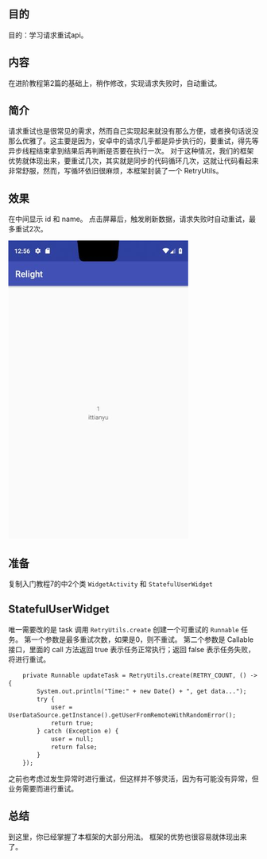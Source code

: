 

## 目的 ##
目的：学习请求重试api。

## 内容 ##
在进阶教程第2篇的基础上，稍作修改，实现请求失败时，自动重试。

## 简介 ##
请求重试也是很常见的需求，然而自己实现起来就没有那么方便，或者换句话说没那么优雅了。这主要是因为，安卓中的请求几乎都是异步执行的，要重试，得先等异步线程结束拿到结果后再判断是否要在执行一次。 对于这种情况，我们的框架优势就体现出来，要重试几次，其实就是同步的代码循环几次，这就让代码看起来非常舒服，然而，写循环依旧很麻烦，本框架封装了一个 RetryUtils。

## 效果 ##
在中间显示 id 和 name。
点击屏幕后，触发刷新数据，请求失败时自动重试，最多重试2次。

![](../../images/1_AndroidWidget.jpg)

## 准备 ##

复制入门教程7的中2个类 `WidgetActivity` 和 `StatefulUserWidget`

## StatefulUserWidget ##

唯一需要改的是 task
调用 `RetryUtils.create` 创建一个可重试的 `Runnable` 任务。
第一个参数是最多重试次数，如果是0，则不重试。
第二个参数是 Callable 接口，里面的 call 方法返回 true 表示任务正常执行；返回 false 表示任务失败，将进行重试。

```
    private Runnable updateTask = RetryUtils.create(RETRY_COUNT, () -> {
        System.out.println("Time:" + new Date() + ", get data...");
        try {
            user = UserDataSource.getInstance().getUserFromRemoteWithRandomError();
            return true;
        } catch (Exception e) {
            user = null;
            return false;
        }
    });
```

之前也考虑过发生异常时进行重试，但这样并不够灵活，因为有可能没有异常，但业务需要而进行重试。

## 总结 ##

到这里，你已经掌握了本框架的大部分用法。 框架的优势也很容易就体现出来了。
